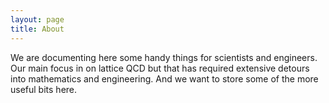 ```yaml
---
layout: page
title: About
---
```


We are documenting here some handy things for scientists and engineers.
Our main focus in on lattice QCD but that has required extensive detours into mathematics and engineering.
And we want to store some of the more useful bits here.
